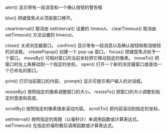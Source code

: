  
alert() 显示带有一段消息和一个确认按钮的警告框

blur() 把键盘焦点从顶层窗口移开。

clearInterval() 取消由 setInterval() 设置的 timeout。
clearTimeout() 取消由 setTimeout() 方法设置的 timeout。
 
close() 关闭浏览器窗口。
confirm() 显示带有一段消息以及确认按钮和取消按钮的对话框。 
createPopup() 创建一个 pop-up 窗口。
focus() 把键盘焦点给予一个窗口。
moveBy() 可相对窗口的当前坐标把它移动指定的像素。
moveTo() 把窗口的左上角移动到一个指定的坐标。
open() 打开一个新的浏览器窗口或查找一个已命名的窗口。 

print() 打印当前窗口的内容。
prompt() 显示可提示用户输入的对话框。

resizeBy() 按照指定的像素调整窗口的大小。 
resizeTo() 把窗口的大小调整到指定的宽度和高度。 

scrollBy() 按照指定的像素值来滚动内容。 
scrollTo() 把内容滚动到指定的坐标。 


setInterval() 按照指定的周期（以毫秒计）来调用函数或计算表达式。 
setTimeout() 在指定的毫秒数后调用函数或计算表达式。 
